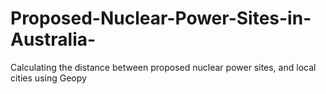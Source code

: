 # Proposed-Nuclear-Power-Sites-in-Australia-
Calculating the distance between proposed nuclear power sites, and local cities using Geopy
